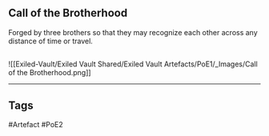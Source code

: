 ## Call of the Brotherhood
Forged by three brothers
so that they may recognize each other
across any distance of time or travel.
##
![[Exiled-Vault/Exiled Vault Shared/Exiled Vault Artefacts/PoE1/_Images/Call of the Brotherhood.png]]

---
## Tags
#Artefact
#PoE2